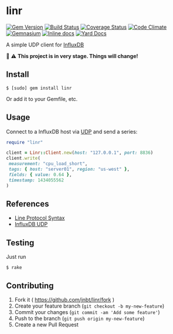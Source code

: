 # linr

[![Gem Version](https://badge.fury.io/rb/linr.svg)](https://rubygems.org/gems/linr)
[![Build Status](https://travis-ci.org/jnbt/linr.svg?branch=master)](https://travis-ci.org/jnbt/linr)
[![Coverage Status](https://coveralls.io/repos/jnbt/linr/badge.svg?branch=master)](https://coveralls.io/r/jnbt/linr?branch=master)
[![Code Climate](https://codeclimate.com/github/jnbt/linr/badges/gpa.svg)](https://codeclimate.com/github/jnbt/linr)
[![Gemnasium](https://img.shields.io/gemnasium/jnbt/linr.svg?style=flat)](https://gemnasium.com/jnbt/linr)
[![Inline docs](http://inch-ci.org/github/jnbt/linr.svg?branch=master)](http://inch-ci.org/github/jnbt/linr)
[![Yard Docs](http://img.shields.io/badge/yard-docs-blue.svg?style=flat)](http://www.rubydoc.info/github/jnbt/linr/master)

A simple UDP client for [InfluxDB](https://influxdb.com)

:construction: :warning:
**This project is in very stage. Things will change!**

## Install

    $ [sudo] gem install linr

Or add it to your Gemfile, etc.

## Usage

Connect to a InfluxDB host via
[UDP](https://influxdb.com/docs/v0.9/write_protocols/udp.html)
and send a series:

```ruby
require "linr"

client = Linr::Client.new(host: "127.0.0.1", port: 8836)
client.write(
 measurement: "cpu_load_short",
 tags: { host: "server01", region: "us-west" },
 fields: { value: 0.64 },
 timestamp: 1434055562
)
```

## References

* [Line Protocol Syntax](https://influxdb.com/docs/v0.9/write_protocols/write_syntax.html)
* [InfluxDB UDP](https://influxdb.com/docs/v0.9/write_protocols/udp.html)

## Testing

Just run

    $ rake


## Contributing

1. Fork it ( https://github.com/jnbt/linr/fork )
2. Create your feature branch (`git checkout -b my-new-feature`)
3. Commit your changes (`git commit -am 'Add some feature'`)
4. Push to the branch (`git push origin my-new-feature`)
5. Create a new Pull Request
